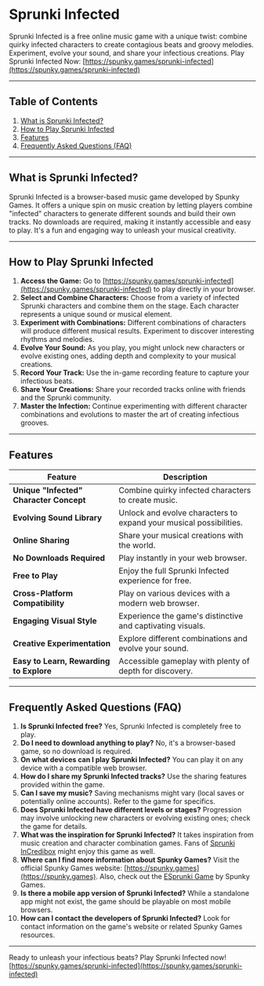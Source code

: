 # Sprunki Infected

Sprunki Infected is a free online music game with a unique twist: combine quirky infected characters to create contagious beats and groovy melodies. Experiment, evolve your sound, and share your infectious creations. Play Sprunki Infected Now: [https://spunky.games/sprunki-infected](https://spunky.games/sprunki-infected)

---

## Table of Contents

1. [What is Sprunki Infected?](#what-is-sprunki-infected)
2. [How to Play Sprunki Infected](#how-to-play-sprunki-infected)
3. [Features](#features)
4. [Frequently Asked Questions (FAQ)](#faq)

---

## What is Sprunki Infected?

Sprunki Infected is a browser-based music game developed by Spunky Games.  It offers a unique spin on music creation by letting players combine "infected" characters to generate different sounds and build their own tracks. No downloads are required, making it instantly accessible and easy to play. It's a fun and engaging way to unleash your musical creativity.

---

## How to Play Sprunki Infected

1. **Access the Game:** Go to [https://spunky.games/sprunki-infected](https://spunky.games/sprunki-infected) to play directly in your browser.
2. **Select and Combine Characters:** Choose from a variety of infected Sprunki characters and combine them on the stage. Each character represents a unique sound or musical element.
3. **Experiment with Combinations:**  Different combinations of characters will produce different musical results. Experiment to discover interesting rhythms and melodies.
4. **Evolve Your Sound:**  As you play, you might unlock new characters or evolve existing ones, adding depth and complexity to your musical creations.
5. **Record Your Track:**  Use the in-game recording feature to capture your infectious beats.
6. **Share Your Creations:** Share your recorded tracks online with friends and the Sprunki community.
7. **Master the Infection:** Continue experimenting with different character combinations and evolutions to master the art of creating infectious grooves.


---

## Features

| Feature | Description |
|---|---|
| **Unique "Infected" Character Concept** | Combine quirky infected characters to create music. |
| **Evolving Sound Library** |  Unlock and evolve characters to expand your musical possibilities. |
| **Online Sharing** | Share your musical creations with the world. |
| **No Downloads Required** | Play instantly in your web browser. |
| **Free to Play** | Enjoy the full Sprunki Infected experience for free. |
| **Cross-Platform Compatibility** | Play on various devices with a modern web browser. |
| **Engaging Visual Style** |  Experience the game's distinctive and captivating visuals.  |
| **Creative Experimentation** |  Explore different combinations and evolve your sound. |
| **Easy to Learn, Rewarding to Explore** | Accessible gameplay with plenty of depth for discovery. |

---

## Frequently Asked Questions (FAQ)

1. **Is Sprunki Infected free?** Yes, Sprunki Infected is completely free to play.
2. **Do I need to download anything to play?** No, it's a browser-based game, so no download is required.
3. **On what devices can I play Sprunki Infected?** You can play it on any device with a compatible web browser.
4. **How do I share my Sprunki Infected tracks?** Use the sharing features provided within the game.
5. **Can I save my music?** Saving mechanisms might vary (local saves or potentially online accounts). Refer to the game for specifics.
6. **Does Sprunki Infected have different levels or stages?**  Progression may involve unlocking new characters or evolving existing ones; check the game for details.
7. **What was the inspiration for Sprunki Infected?** It takes inspiration from music creation and character combination games. Fans of [Sprunki InCredibox](https://sprunki.es/) might enjoy this game as well.
8. **Where can I find more information about Spunky Games?**  Visit the official Spunky Games website: [https://spunky.games](https://spunky.games). Also, check out the [ESprunki Game](https://esprunki.com/) by Spunky Games.
9. **Is there a mobile app version of Sprunki Infected?** While a standalone app might not exist, the game should be playable on most mobile browsers.
10. **How can I contact the developers of Sprunki Infected?**  Look for contact information on the game's website or related Spunky Games resources.

---

Ready to unleash your infectious beats? Play Sprunki Infected now! [https://spunky.games/sprunki-infected](https://spunky.games/sprunki-infected)
